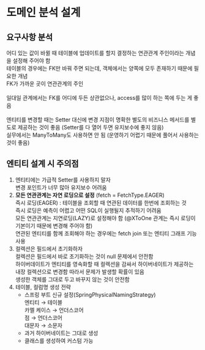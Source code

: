# 도메인 분석 설계
## 요구사항 분석
어디 있는 값이 바뀔 때 테이블에 업데이트를 할지 결정하는 연관관계 주인이라는 개념을 설정해 주어야 함  
테이블의 경우에는 FK만 바꿔 주면 되는데, 객체에서는 양쪽에 모두 존재하기 때문에 필요한 개념  
FK가 가까운 곳이 연관관계의 주인  
<br>
일대일 관계에서는 FK를 어디에 두든 상관없으나, access를 많이 하는 쪽에 두는 게 좋음   
<br>
엔티티를 변경할 때는 Setter 대신에 변경 지점이 명확한 별도의 비즈니스 메서드를 별도로 제공하는 것이 좋음 (Setter를 다 열어 두면 유지보수에 좋지 않음)  
실무에서는 ManyToMany도 사용하면 안 됨 (운영하기 어렵기 때문에 풀어서 사용하는 것이 좋음)
<br>

## 엔티티 설계 시 주의점
1. 엔티티에는 가급적 Setter를 사용하지 말자  
   변경 포인트가 너무 많아 유지보수 어려움
2. **모든 연관관계는 자연 로딩으로 설정** (fetch = FetchType.EAGER)  
   즉시 로딩(EAGER) : 테이블을 조회할 때 연관된 데이터를 한번에 조회하는 것  
   즉시 로딩은 예측이 어렵고 어떤 SQL이 실행될지 추적하기 어려움  
   모든 연관관계는 지연로딩(LAZY)로 설정해야 함 (@XToOne 관계는 즉시 로딩이 기본이기 때문에 변경해 주어야 함)  
   연관된 엔티티를 함께 조회해야 하는 경우에는 fetch join 또는 엔티티 그래프 기능 사용
3. 컬렉션은 필드에서 초기화하자  
   컬렉션은 필드에서 바로 초기화하는 것이 null 문제에서 안전함  
   하이버데이트가 엔티티를 영속화할 때 컬렉션을 감싸서 하이버네이트가 제공하는 내장 컬렉션으로 변경함 따라서 문제가 발생할 확률이 있음  
   생성한 객체를 그대로 두고 바꾸지 않는 것이 안전함
4. 테이블, 컬럼명 생성 전략
    + 스프링 부트 신규 설정(SpringPhysicalNamingStrategy)  
      엔티티 → 테이블  
      카멜 케이스 → 언더스코어   
      점 → 언더스코어  
      대문자 → 소문자  
    + 과거 하이버네이트는 그대로 생성
    + 클래스를 생성하여 커스텀 가능